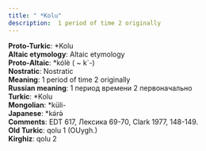 ```yaml
---
title: " *Kolu"
description:  1 period of time 2 originally
---
```


<strong>Proto-Turkic</strong>:  *Kolu<br>
<strong>Altaic etymology</strong>:  Altaic etymology<br>
<strong> Proto-Altaic</strong>:  *kólè ( ~ k`-)<br>
<strong>Nostratic</strong>:  Nostratic<br>
<strong>Meaning</strong>:  1 period of time 2 originally<br>
<strong>Russian meaning</strong>:  1 период времени 2 первоначально<br>
<strong>Turkic</strong>:  *Kolu<br>
<strong>Mongolian</strong>:  *küli-<br>
<strong>Japanese</strong>:  *kǝ́rǝ̀<br>
<strong>Comments</strong>:  EDT 617, Лексика 69-70, Clark 1977, 148-149.<br>
<strong>Old Turkic</strong>:  qolu 1 (OUygh.)<br>
<strong>Kirghiz</strong>:  qolu 2<br>



